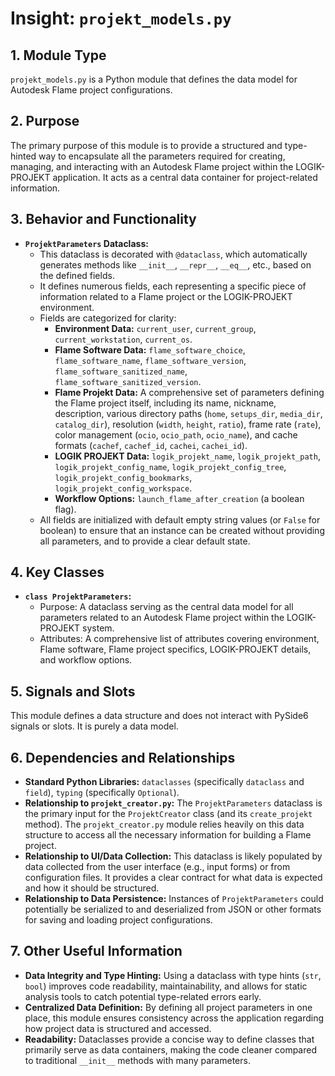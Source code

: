 # Insight: `projekt_models.py`

## 1. Module Type

`projekt_models.py` is a Python module that defines the data model for Autodesk Flame project configurations.

## 2. Purpose

The primary purpose of this module is to provide a structured and type-hinted way to encapsulate all the parameters required for creating, managing, and interacting with an Autodesk Flame project within the LOGIK-PROJEKT application. It acts as a central data container for project-related information.

## 3. Behavior and Functionality

- **`ProjektParameters` Dataclass:**
  - This dataclass is decorated with `@dataclass`, which automatically generates methods like `__init__`, `__repr__`, `__eq__`, etc., based on the defined fields.
  - It defines numerous fields, each representing a specific piece of information related to a Flame project or the LOGIK-PROJEKT environment.
  - Fields are categorized for clarity:
    - **Environment Data:** `current_user`, `current_group`, `current_workstation`, `current_os`.
    - **Flame Software Data:** `flame_software_choice`, `flame_software_name`, `flame_software_version`, `flame_software_sanitized_name`, `flame_software_sanitized_version`.
    - **Flame Projekt Data:** A comprehensive set of parameters defining the Flame project itself, including its name, nickname, description, various directory paths (`home`, `setups_dir`, `media_dir`, `catalog_dir`), resolution (`width`, `height`, `ratio`), frame rate (`rate`), color management (`ocio`, `ocio_path`, `ocio_name`), and cache formats (`cachef`, `cachef_id`, `cachei`, `cachei_id`).
    - **LOGIK PROJEKT Data:** `logik_projekt_name`, `logik_projekt_path`, `logik_projekt_config_name`, `logik_projekt_config_tree`, `logik_projekt_config_bookmarks`, `logik_projekt_config_workspace`.
    - **Workflow Options:** `launch_flame_after_creation` (a boolean flag).
  - All fields are initialized with default empty string values (or `False` for boolean) to ensure that an instance can be created without providing all parameters, and to provide a clear default state.

## 4. Key Classes

- **`class ProjektParameters`:**
  - Purpose: A dataclass serving as the central data model for all parameters related to an Autodesk Flame project within the LOGIK-PROJEKT system.
  - Attributes: A comprehensive list of attributes covering environment, Flame software, Flame project specifics, LOGIK-PROJEKT details, and workflow options.

## 5. Signals and Slots

This module defines a data structure and does not interact with PySide6 signals or slots. It is purely a data model.

## 6. Dependencies and Relationships

- **Standard Python Libraries:** `dataclasses` (specifically `dataclass` and `field`), `typing` (specifically `Optional`).
- **Relationship to `projekt_creator.py`:** The `ProjektParameters` dataclass is the primary input for the `ProjektCreator` class (and its `create_projekt` method). The `projekt_creator.py` module relies heavily on this data structure to access all the necessary information for building a Flame project.
- **Relationship to UI/Data Collection:** This dataclass is likely populated by data collected from the user interface (e.g., input forms) or from configuration files. It provides a clear contract for what data is expected and how it should be structured.
- **Relationship to Data Persistence:** Instances of `ProjektParameters` could potentially be serialized to and deserialized from JSON or other formats for saving and loading project configurations.

## 7. Other Useful Information

- **Data Integrity and Type Hinting:** Using a dataclass with type hints (`str`, `bool`) improves code readability, maintainability, and allows for static analysis tools to catch potential type-related errors early.
- **Centralized Data Definition:** By defining all project parameters in one place, this module ensures consistency across the application regarding how project data is structured and accessed.
- **Readability:** Dataclasses provide a concise way to define classes that primarily serve as data containers, making the code cleaner compared to traditional `__init__` methods with many parameters.
